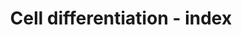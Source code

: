 ---
annotations:
- type: Pathway Ontology
  value: signaling pathway pertinent to development
authors:
- MaintBot
- L Dupuis
- Laurent
- Eweitz
description: ''
last-edited: 2021-05-24
organisms:
- Mus musculus
redirect_from:
- /index.php/Pathway:WP2082
- /instance/WP2082
schema-jsonld:
- '@context': https://schema.org/
  '@id': https://wikipathways.github.io/pathways/WP2082.html
  '@type': Dataset
  creator:
    '@type': Organization
    name: WikiPathways
  description: ''
  keywords:
  - Tlx1
  - Mir199a-2
  - MIR302A
  - MIR9-2
  - MIR109
  - Mir221
  - Mir133a-1
  - Mir451
  - Myod1
  - MIR302E
  - Hdac5
  - TGF-beta
  - Mir203
  - Mir150
  - '?'
  - LEFTY2
  - Mir222
  - MIR24-2
  - MIR9-1
  - Mir133a-2
  - Mir181a-2
  - MIR302B
  - Mef2b
  - Mir128-1
  - Mir181a-1
  - Mir16-2
  - Mir146b
  - Tlx3
  - Srf
  - Mir17
  - 'SRF and miRs in Smooth Muscle Differentiation and Proliferation '
  - Mir155
  - LEFTY1
  - Mir181b-2
  - Mir133b
  - Mir181c
  - AC110909.1
  - Mir181b-1
  - MIR302D
  - Mir106a
  - MIR124-1
  - Mir20a
  - miRs in Muscle Cell Differentiation
  - Mef2a
  - MIR302C
  - MIR2861
  - Mef2d
  - Mir199a-1
  - Mir1a-1
  - Tlx2
  - Stat3
  - Mir24-2
  - Mir146
  - Mir296
  - Mir192
  - Mir122a
  - Mef2c
  - AC154660.1
  - Mir181d
  - Mir223
  license: CC0
  name: Cell differentiation - index
seo: CreativeWork
title: Cell differentiation - index
wpid: WP2082
---